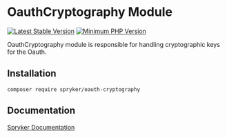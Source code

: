 # OauthCryptography Module
[![Latest Stable Version](https://poser.pugx.org/spryker/oauth-cryptography/v/stable.svg)](https://packagist.org/packages/spryker/oauth-cryptography)
[![Minimum PHP Version](https://img.shields.io/badge/php-%3E%3D%208.1-8892BF.svg)](https://php.net/)

OauthCryptography module is responsible for handling cryptographic keys for the Oauth.

## Installation

```
composer require spryker/oauth-cryptography
```

## Documentation

[Spryker Documentation](https://docs.spryker.com)
